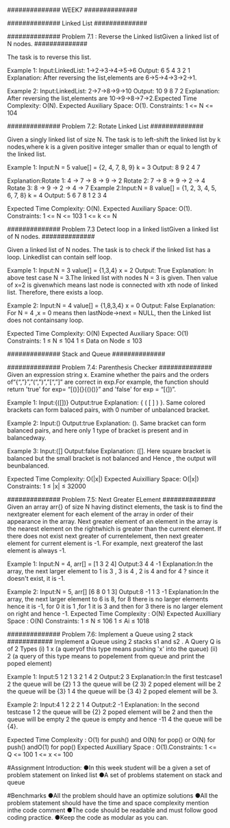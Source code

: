 ############## WEEK7 ##############

############## Linked List ##############

############## Problem 7.1 : Reverse the Linked listGiven a linked list of N nodes. ##############

The task is to reverse this list.

Example 1:
Input:LinkedList: 1->2->3->4->5->6
Output: 6 5 4 3 2 1
Explanation: After reversing the list,elements are 6->5->4->3->2->1.

Example 2:
Input:LinkedList: 2->7->8->9->10
Output: 10 9 8 7 2
Explanation: After reversing the list,elements are 10->9->8->7->2.Expected Time Complexity: O(N). Expected Auxiliary Space: O(1).
Constraints: 1 <= N <= 104
 
############## Problem 7.2: Rotate Linked List ##############
 
Given a singly linked list of size N. The task is to left-shift the linked list by k nodes,where k is a given positive integer smaller than or equal to length of the linked list.
 
Example 1:
Input:N = 5 
value[] = {2, 4, 7, 8, 9}
k = 3
Output: 8 9 2 4 7
 
Explanation:Rotate 1: 4 -> 7 -> 8 -> 9 -> 2
Rotate 2: 7 -> 8 -> 9 -> 2 -> 4
Rotate 3: 8 -> 9 -> 2 -> 4 -> 7
Example 2:Input:N = 8
value[] = {1, 2, 3, 4, 5, 6, 7, 8}
k = 4
Output: 5 6 7 8 1 2 3 4

Expected Time Complexity: O(N). Expected Auxiliary Space: O(1).
Constraints: 1 <= N <= 103 1 <= k <= N
 
############## Problem 7.3 Detect loop in a linked listGiven a linked list of N nodes. ##############
 
 Given a linked list of N nodes. The task is to check if the linked list has a loop. Linkedlist can contain self loop.
 
 Example 1:
 Input:N = 3
 value[] = {1,3,4}
 x = 2 
 Output: True 
 Explanation: In above test case N = 3.The linked list with nodes N = 3 is given. Then value of x=2 is givenwhich means last node is connected with xth node of linked list. Therefore, there exists a loop.
 
 Example 2:
 Input:N = 4
 value[] = {1,8,3,4}
 x = 0
 Output: False
 Explanation: For N = 4 ,x = 0 means then lastNode->next = NULL, then the Linked list does not containsany loop.
 
 Expected Time Complexity: O(N) Expected Auxiliary Space: O(1)
 Constraints: 1 ≤ N ≤ 104 1 ≤ Data on Node ≤ 103

############## Stack and Queue  ##############
 
############## Problem 7.4: Parenthesis Checker ############## 
Given an expression string x. Examine whether the pairs and the orders of“{“,”}”,”(“,”)”,”[“,”]” are correct in exp.For example, the function should return 'true' for exp= “[()]{}{()()}” and 'false' for exp = “[(])”.

Example 1:
Input:{([])}
Output:true
Explanation:
{ ( [ ] ) }. Same colored brackets can form balaced pairs, with 0 number of unbalanced bracket.

Example 2:
Input:()
Output:true
Explanation:
(). Same bracket can form balanced pairs, and here only 1 type of bracket is present and in balancedway.

Example 3:
Input:([]
Output:false
Explanation:
([]. Here square bracket is balanced but the small bracket is not balanced and Hence , the output will beunbalanced.

Expected Time Complexity: O(|x|) Expected Auixilliary Space: O(|x|)
Constraints: 1 ≤ |x| ≤ 32000	


############## Problem 7.5: Next Greater ELement ############## 
Given an array arr{} of size N having distinct elements, the task is to find the nextgreater element for each element of the array in order of their appearance in the array.
Next greater element of an element in the array is the nearest element on the rightwhich is greater than the current element. If there does not exist next greater of currentelement, then next greater element for current element is -1. For example, next greaterof the last element is always -1.

Example 1:
Input:N = 4, arr[] = [1 3 2 4]
Output:3 4 4 -1
Explanation:In the array, the next larger element to 1 is 3 , 3 is 4 , 2 is 4 and for 4 ? since it doesn't exist, it is -1.

Example 2:
Input:N = 5, arr[] [6 8 0 1 3]
Output:8 -1 1 3 -1
Explanation:In the array, the next larger element to 6 is 8, for 8 there is no larger elements hence it is -1, for 0 it is 1 ,for 1 it is 3 and then for 3 there is no larger element on right and hence -1.
Expected Time Complexity : O(N) Expected Auxilliary Space : O(N)
Constraints: 1 ≤ N ≤ 106 1 ≤ Ai ≤ 1018
	
############## Problem 7.6: Implement a Queue using 2 stack ############ 
Implement a Queue using 2 stacks s1 and s2 . A Query Q is of 2 Types (i) 1 x (a queryof this type means pushing 'x' into the queue) (ii) 2 (a query of this type means to popelement from queue and print the poped element)

Example 1:
Input:5
1 2 1 3 2 1 4 2
Output:2 3
Explanation:In the first testcase1 2 the queue will be {2}
1 3 the queue will be {2 3}
2   poped element will be 2 the queue will be {3}
1 4 the queue will be {3 4}
2   poped element will be 3.

Example 2:
Input:4
1 2 2 2 1 4
Output:2 -1
Explanation:
In the second testcase
1 2 the queue will be {2}
2   poped element will be 2 and then the queue will be empty 2 the queue is empty and hence -11 4 the queue will be {4}.

Expected Time Complexity : O(1) for push() and O(N) for pop() or O(N) for push() andO(1) for pop()
Expected Auxilliary Space : O(1).Constraints: 1 <= Q <= 100 1 <= x <= 100

#Assignment Introduction:
●In this week student will be a given a set of problem statement on linked list
●A set of problems statement on stack and queue

#Benchmarks
●All the problem should have an optimize solutions
●All the problem statement should have the time and space complexity mention inthe code comment
●The code should be readable and must follow good coding practice.
●Keep the code as modular as you can.